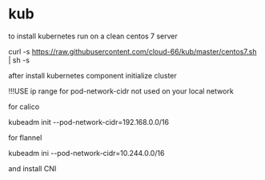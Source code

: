 # kub
to install kubernetes run on a clean centos 7 server

curl -s https://raw.githubusercontent.com/cloud-66/kub/master/centos7.sh | sh -s

after install kubernetes component initialize cluster

!!!USE ip range for pod-network-cidr not used on your local network

for calico

kubeadm init --pod-network-cidr=192.168.0.0/16

for flannel

kubeadm ini --pod-network-cidr=10.244.0.0/16

and install CNI